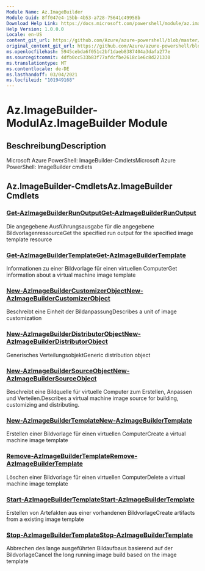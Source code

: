```yaml
---
Module Name: Az.ImageBuilder
Module Guid: 8ff047e4-15bb-4b53-a728-75641c49958b
Download Help Link: https://docs.microsoft.com/powershell/module/az.imagebuilder
Help Version: 1.0.0.0
Locale: en-US
content_git_url: https://github.com/Azure/azure-powershell/blob/master/src/ImageBuilder/help/Az.ImageBuilder.md
original_content_git_url: https://github.com/Azure/azure-powershell/blob/master/src/ImageBuilder/help/Az.ImageBuilder.md
ms.openlocfilehash: 5945cebda6f051c2bf1daeb8387404a3dafa277e
ms.sourcegitcommit: 4dfb0cc533b83f77afdcfbe2618c1e6c8d221330
ms.translationtype: MT
ms.contentlocale: de-DE
ms.lasthandoff: 03/04/2021
ms.locfileid: "101949168"
---
```

# <span data-ttu-id="9e951-101">Az.ImageBuilder-Modul</span><span class="sxs-lookup"><span data-stu-id="9e951-101">Az.ImageBuilder Module</span></span>
## <span data-ttu-id="9e951-102">Beschreibung</span><span class="sxs-lookup"><span data-stu-id="9e951-102">Description</span></span>
<span data-ttu-id="9e951-103">Microsoft Azure PowerShell: ImageBuilder-Cmdlets</span><span class="sxs-lookup"><span data-stu-id="9e951-103">Microsoft Azure PowerShell: ImageBuilder cmdlets</span></span>

## <span data-ttu-id="9e951-104">Az.ImageBuilder-Cmdlets</span><span class="sxs-lookup"><span data-stu-id="9e951-104">Az.ImageBuilder Cmdlets</span></span>
### [<span data-ttu-id="9e951-105">Get-AzImageBuilderRunOutput</span><span class="sxs-lookup"><span data-stu-id="9e951-105">Get-AzImageBuilderRunOutput</span></span>](Get-AzImageBuilderRunOutput.md)
<span data-ttu-id="9e951-106">Die angegebene Ausführungsausgabe für die angegebene Bildvorlagenressource</span><span class="sxs-lookup"><span data-stu-id="9e951-106">Get the specified run output for the specified image template resource</span></span>

### [<span data-ttu-id="9e951-107">Get-AzImageBuilderTemplate</span><span class="sxs-lookup"><span data-stu-id="9e951-107">Get-AzImageBuilderTemplate</span></span>](Get-AzImageBuilderTemplate.md)
<span data-ttu-id="9e951-108">Informationen zu einer Bildvorlage für einen virtuellen Computer</span><span class="sxs-lookup"><span data-stu-id="9e951-108">Get information about a virtual machine image template</span></span>

### [<span data-ttu-id="9e951-109">New-AzImageBuilderCustomizerObject</span><span class="sxs-lookup"><span data-stu-id="9e951-109">New-AzImageBuilderCustomizerObject</span></span>](New-AzImageBuilderCustomizerObject.md)
<span data-ttu-id="9e951-110">Beschreibt eine Einheit der Bildanpassung</span><span class="sxs-lookup"><span data-stu-id="9e951-110">Describes a unit of image customization</span></span>

### [<span data-ttu-id="9e951-111">New-AzImageBuilderDistributorObject</span><span class="sxs-lookup"><span data-stu-id="9e951-111">New-AzImageBuilderDistributorObject</span></span>](New-AzImageBuilderDistributorObject.md)
<span data-ttu-id="9e951-112">Generisches Verteilungsobjekt</span><span class="sxs-lookup"><span data-stu-id="9e951-112">Generic distribution object</span></span>

### [<span data-ttu-id="9e951-113">New-AzImageBuilderSourceObject</span><span class="sxs-lookup"><span data-stu-id="9e951-113">New-AzImageBuilderSourceObject</span></span>](New-AzImageBuilderSourceObject.md)
<span data-ttu-id="9e951-114">Beschreibt eine Bildquelle für virtuelle Computer zum Erstellen, Anpassen und Verteilen.</span><span class="sxs-lookup"><span data-stu-id="9e951-114">Describes a virtual machine image source for building, customizing and distributing.</span></span>

### [<span data-ttu-id="9e951-115">New-AzImageBuilderTemplate</span><span class="sxs-lookup"><span data-stu-id="9e951-115">New-AzImageBuilderTemplate</span></span>](New-AzImageBuilderTemplate.md)
<span data-ttu-id="9e951-116">Erstellen einer Bildvorlage für einen virtuellen Computer</span><span class="sxs-lookup"><span data-stu-id="9e951-116">Create a virtual machine image template</span></span>

### [<span data-ttu-id="9e951-117">Remove-AzImageBuilderTemplate</span><span class="sxs-lookup"><span data-stu-id="9e951-117">Remove-AzImageBuilderTemplate</span></span>](Remove-AzImageBuilderTemplate.md)
<span data-ttu-id="9e951-118">Löschen einer Bildvorlage für einen virtuellen Computer</span><span class="sxs-lookup"><span data-stu-id="9e951-118">Delete a virtual machine image template</span></span>

### [<span data-ttu-id="9e951-119">Start-AzImageBuilderTemplate</span><span class="sxs-lookup"><span data-stu-id="9e951-119">Start-AzImageBuilderTemplate</span></span>](Start-AzImageBuilderTemplate.md)
<span data-ttu-id="9e951-120">Erstellen von Artefakten aus einer vorhandenen Bildvorlage</span><span class="sxs-lookup"><span data-stu-id="9e951-120">Create artifacts from a existing image template</span></span>

### [<span data-ttu-id="9e951-121">Stop-AzImageBuilderTemplate</span><span class="sxs-lookup"><span data-stu-id="9e951-121">Stop-AzImageBuilderTemplate</span></span>](Stop-AzImageBuilderTemplate.md)
<span data-ttu-id="9e951-122">Abbrechen des lange ausgeführten Bildaufbaus basierend auf der Bildvorlage</span><span class="sxs-lookup"><span data-stu-id="9e951-122">Cancel the long running image build based on the image template</span></span>

